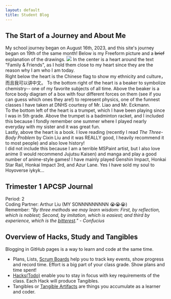 ```yaml
---
layout: default
title: Student Blog
---
```



## The Start of a Journey and About Me
My school journey began on August 16th, 2023, and this site's journey began on 19th of the same month! Below is my Freeform picture and a <del>brief</del> explanation of the drawings.
<img src="https://media.discordapp.net/attachments/1143438030749847604/1143438090745167882/CSP_About_Me_Drawing.png?width=815&height=581">
In the center is a heart around the text "Family & Friends", as I hold them close to my heart since they are the reason why I am who I am today. <br>
Right below the heart is the Chinese flag to show my ethnicity and culture，而且我可以讲中文。 To the bottom right of the heart is a beaker to symbolize chemistry-- one of my favorite subjects of all time. Above the beaker is a force body diagram of a box with four different forces on them (see if you can guess which ones they are!) to represent physics, one of the funnest classes I have taken at DNHS courtesy of Mr. Liao and Mr. Eckmann. <br>
To the bottom left of the heart is a trumpet, which I have been playing since I was in 5th grade. Above the trumpet is a badminton racket, and I included this because I fondly remember one summer where I played nearly everyday with my sister and it was great fun. <br>
Lastly, above the heart is a book. I love reading (recently I read <i>The Three-Body Problem </i> by Cixin Liu and it was REALLY good, I heavily recommend it to most people) and also love history! <br>
I did not include this because I am a terrible MSPaint artist, but I also love anime (I would recommend Jujutsu Kaisen) and manga and play a good number of anime-style games! I have mainly played Genshin Impact, Honkai Star Rail, Honkai Impact 3rd, and Azur Lane. Yes I have sold my soul to Hoyoverse iykyk...

## Trimester 1 APCSP Journal
Period: 2 <br>
Coding Partner: Arthur Liu (MY SONNNNNNNNN 😭😭😭) <br>
Remember: <i>"By three methods we may learn wisdom: First, by reflection, which is noblest; Second, by imitation, which is easiest; and third by experience, which is the <u>bitterest</u>." - Confucius </i>


## Overview of Hacks, Study and Tangibles
Blogging in GitHub pages is a way to learn and code at the same time. 

- Plans, Lists, [Scrum Boards](https://clickup.com/blog/scrum-board/) help you to track key events, show progress and record time.  Effort is a big part of your class grade.  Show plans and time spent!
- [Hacks(Todo)](https://levelup.gitconnected.com/six-ultimate-daily-hacks-for-every-programmer-60f5f10feae) enable you to stay in focus with key requirements of the class.  Each Hack will produce Tangibles.
- Tangibles or [Tangible Artifacts](https://en.wikipedia.org/wiki/Artifact_(software_development)) are things you accumulate as a learner and coder. 
